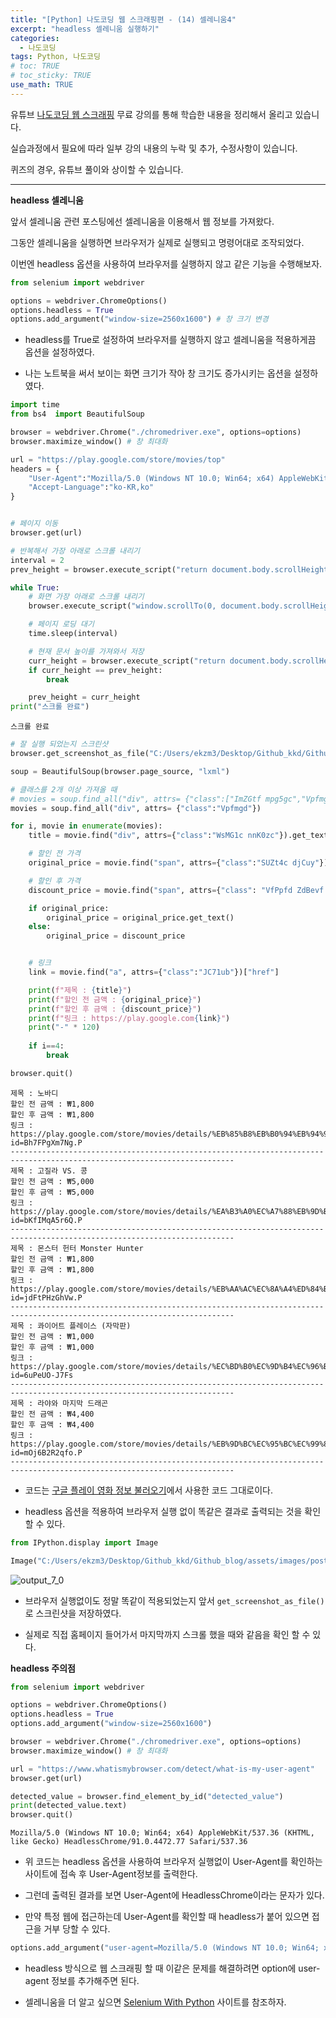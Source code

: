 ```yaml
---
title: "[Python] 나도코딩 웹 스크래핑편 - (14) 셀레니움4"
excerpt: "headless 셀레니움 실행하기"
categories: 
  - 나도코딩
tags: Python, 나도코딩
# toc: TRUE
# toc_sticky: TRUE
use_math: TRUE
---
```


유튜브 [나도코딩 웹 스크래핑](https://www.youtube.com/watch?v=yQ20jZwDjTE&t=17499s) 무료 강의를 통해 학습한 내용을 정리해서 올리고 있습니다.

실습과정에서 필요에 따라 일부 강의 내용의 누락 및 추가, 수정사항이 있습니다.

퀴즈의 경우, 유튜브 풀이와 상이할 수 있습니다.

---


**headless 셀레니움**

앞서 셀레니움 관련 포스팅에선 셀레니움을 이용해서 웹 정보를 가져왔다.

그동안 셀레니움을 실행하면 브라우저가 실제로 실행되고 명령어대로 조작되었다. 

이번엔 headless 옵션을 사용하여 브라우저를 실행하지 않고 같은 기능을 수행해보자.


```python
from selenium import webdriver

options = webdriver.ChromeOptions()
options.headless = True
options.add_argument("window-size=2560x1600") # 창 크기 변경
```

- headless를 True로 설정하여 브라우저를 실행하지 않고 셀레니움을 적용하게끔 옵션을 설정하였다.


- 나는 노트북을 써서 보이는 화면 크기가 작아 창 크기도 증가시키는 옵션을 설정하였다.


```python
import time
from bs4  import BeautifulSoup

browser = webdriver.Chrome("./chromedriver.exe", options=options)
browser.maximize_window() # 창 최대화

url = "https://play.google.com/store/movies/top"
headers = {
    "User-Agent":"Mozilla/5.0 (Windows NT 10.0; Win64; x64) AppleWebKit/537.36 (KHTML, like Gecko) Chrome/88.0.4324.104 Safari/537.36",
    "Accept-Language":"ko-KR,ko"
}


# 페이지 이동
browser.get(url)

# 반복해서 가장 아래로 스크롤 내리기
interval = 2
prev_height = browser.execute_script("return document.body.scrollHeight")

while True:
    # 화면 가장 아래로 스크롤 내리기
    browser.execute_script("window.scrollTo(0, document.body.scrollHeight)")

    # 페이지 로딩 대기
    time.sleep(interval)

    # 현재 문서 높이를 가져와서 저장
    curr_height = browser.execute_script("return document.body.scrollHeight")
    if curr_height == prev_height:
        break

    prev_height = curr_height
print("스크롤 완료")
```

    스크롤 완료
    


```python
# 잘 실행 되었는지 스크린샷
browser.get_screenshot_as_file("C:/Users/ekzm3/Desktop/Github_kkd/Github_blog/assets/images/post_images/2021-06-09-nado_web_14/google_movie.png")

soup = BeautifulSoup(browser.page_source, "lxml")

# 클래스를 2개 이상 가져올 때
# movies = soup.find_all("div", attrs= {"class":["ImZGtf mpg5gc","Vpfmgd"]})
movies = soup.find_all("div", attrs= {"class":"Vpfmgd"})

for i, movie in enumerate(movies):
    title = movie.find("div", attrs={"class":"WsMG1c nnK0zc"}).get_text()

    # 할인 전 가격
    original_price = movie.find("span", attrs={"class":"SUZt4c djCuy"})

    # 할인 후 가격
    discount_price = movie.find("span", attrs={"class": "VfPpfd ZdBevf i5DZme"}).get_text()

    if original_price:
        original_price = original_price.get_text()
    else:
        original_price = discount_price


    # 링크
    link = movie.find("a", attrs={"class":"JC71ub"})["href"]

    print(f"제목 : {title}")
    print(f"할인 전 금액 : {original_price}")
    print(f"할인 후 금액 : {discount_price}")
    print(f"링크 : https://play.google.com{link}")
    print("-" * 120)
    
    if i==4:
        break

browser.quit()
```

    제목 : 노바디
    할인 전 금액 : ₩1,800
    할인 후 금액 : ₩1,800
    링크 : https://play.google.com/store/movies/details/%EB%85%B8%EB%B0%94%EB%94%94?id=Bh7FPgXm7Ng.P
    ------------------------------------------------------------------------------------------------------------------------
    제목 : 고질라 VS. 콩
    할인 전 금액 : ₩5,000
    할인 후 금액 : ₩5,000
    링크 : https://play.google.com/store/movies/details/%EA%B3%A0%EC%A7%88%EB%9D%BC_VS_%EC%BD%A9?id=bKfIMqA5r6Q.P
    ------------------------------------------------------------------------------------------------------------------------
    제목 : 몬스터 헌터 Monster Hunter
    할인 전 금액 : ₩1,800
    할인 후 금액 : ₩1,800
    링크 : https://play.google.com/store/movies/details/%EB%AA%AC%EC%8A%A4%ED%84%B0_%ED%97%8C%ED%84%B0_Monster_Hunter?id=jdFtPHzGhVw.P
    ------------------------------------------------------------------------------------------------------------------------
    제목 : 콰이어트 플레이스 (자막판)
    할인 전 금액 : ₩1,000
    할인 후 금액 : ₩1,000
    링크 : https://play.google.com/store/movies/details/%EC%BD%B0%EC%9D%B4%EC%96%B4%ED%8A%B8_%ED%94%8C%EB%A0%88%EC%9D%B4%EC%8A%A4_%EC%9E%90%EB%A7%89%ED%8C%90?id=6uPeUO-J7Fs
    ------------------------------------------------------------------------------------------------------------------------
    제목 : 라야와 마지막 드래곤
    할인 전 금액 : ₩4,400
    할인 후 금액 : ₩4,400
    링크 : https://play.google.com/store/movies/details/%EB%9D%BC%EC%95%BC%EC%99%80_%EB%A7%88%EC%A7%80%EB%A7%89_%EB%93%9C%EB%9E%98%EA%B3%A4?id=mOj6B2R2qfo.P
    ------------------------------------------------------------------------------------------------------------------------
    

- 코드는 [구글 플레이 영화 정보 불러오기](https://romg2.github.io/%EB%82%98%EB%8F%84%EC%BD%94%EB%94%A9/nado_web_13_%EC%85%80%EB%A0%88%EB%8B%88%EC%9B%80_%EA%B5%AC%EA%B8%80-%EC%98%81%ED%99%94%EC%A0%95%EB%B3%B4/)에서 사용한 코드 그대로이다.


- headless 옵션을 적용하여 브라우저 실행 없이 똑같은 결과로 출력되는 것을 확인 할 수 있다.


```python
from IPython.display import Image

Image("C:/Users/ekzm3/Desktop/Github_kkd/Github_blog/assets/images/post_images/2021-06-09-nado_web_14/google_movie.png")
```




    
![output_7_0](https://user-images.githubusercontent.com/82348484/121332948-4ad6ed00-c953-11eb-9d58-a6d362d211c0.png)



- 브라우저 실행없이도 정말 똑같이 적용되었는지 앞서 `get_screenshot_as_file()`로 스크린샷을 저장하였다.


- 실제로 직접 홈페이지 들어가서 마지막까지 스크롤 했을 때와 같음을 확인 할 수 있다.

**headless 주의점**


```python
from selenium import webdriver

options = webdriver.ChromeOptions()
options.headless = True
options.add_argument("window-size=2560x1600")

browser = webdriver.Chrome("./chromedriver.exe", options=options)
browser.maximize_window() # 창 최대화

url = "https://www.whatismybrowser.com/detect/what-is-my-user-agent"
browser.get(url)

detected_value = browser.find_element_by_id("detected_value")
print(detected_value.text)
browser.quit()
```

    Mozilla/5.0 (Windows NT 10.0; Win64; x64) AppleWebKit/537.36 (KHTML, like Gecko) HeadlessChrome/91.0.4472.77 Safari/537.36
    

- 위 코드는 headless 옵션을 사용하여 브라우저 실행없이 User-Agent를 확인하는 사이트에 접속 후 User-Agent정보를 출력한다.


- 그런데 출력된 결과를 보면 User-Agent에 HeadlessChrome이라는 문자가 있다.


- 만약 특정 웹에 접근하는데 User-Agent를 확인할 때 headless가 붙어 있으면 접근을 거부 당할 수 있다.


```python
options.add_argument("user-agent=Mozilla/5.0 (Windows NT 10.0; Win64; x64) AppleWebKit/537.36 (KHTML, like Gecko) Chrome/88.0.4324.150 Safari/537.36")
```

- headless 방식으로 웹 스크래핑 할 때 이같은 문제를 해결하려면 option에 user-agent 정보를 추가해주면 된다.


- 셀레니움을 더 알고 싶으면 [Selenium With Python](https://selenium-python.readthedocs.io/) 사이트를 참조하자.
